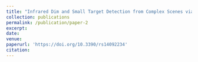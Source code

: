 ```yaml
---
title: "Infrared Dim and Small Target Detection from Complex Scenes via Multi-Frame Spatial–Temporal Patch-Tensor Model"
collection: publications
permalink: /publication/paper-2
excerpt: 
date: 
venue: 
paperurl: 'https://doi.org/10.3390/rs14092234'
citation: 
---
```

